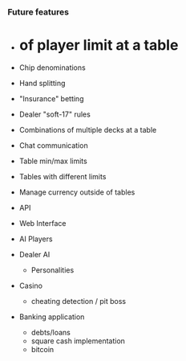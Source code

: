 ### Future features

- # of player limit at a table
- Chip denominations
- Hand splitting
- "Insurance" betting
- Dealer "soft-17" rules
- Combinations of multiple decks at a table
- Chat communication
- Table min/max limits
- Tables with different limits
- Manage currency outside of tables

- API

- Web Interface

- AI Players

- Dealer AI
  - Personalities

- Casino
  - cheating detection / pit boss

- Banking application
  - debts/loans
  - square cash implementation
  - bitcoin
